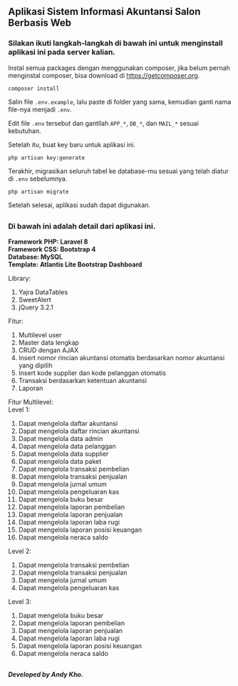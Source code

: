 ## Aplikasi Sistem Informasi Akuntansi Salon Berbasis Web

### Silakan ikuti langkah-langkah di bawah ini untuk menginstall aplikasi ini pada server kalian.

Instal semua packages dengan menggunakan composer, jika belum pernah menginstal composer, bisa download di https://getcomposer.org.

    composer install
    
Salin file `.env.example`, lalu paste di folder yang sama, kemudian ganti nama file-nya menjadi `.env`.

Edit file `.env` tersebut dan gantilah `APP_*`, `DB_*`, dan `MAIL_*` sesuai kebutuhan.

Setelah itu, buat key baru untuk aplikasi ini.

    php artisan key:generate
    
Terakhir, migrasikan seluruh tabel ke database-mu sesuai yang telah diatur di `.env` sebelumnya.

    php artisan migrate
    
Setelah selesai, aplikasi sudah dapat digunakan.

##
### Di bawah ini adalah detail dari aplikasi ini.

**Framework PHP: Laravel 8**<br>
**Framework CSS: Bootstrap 4**<br>
**Database: MySQL**<br>
**Template: Atlantis Lite Bootstrap Dashboard**

Library:
1. Yajra DataTables
2. SweetAlert
3. jQuery 3.2.1

Fitur:
1. Multilevel user
2. Master data lengkap
3. CRUD dengan AJAX
4. Insert nomor rincian akuntansi otomatis berdasarkan nomor akuntansi yang dipilih
5. Insert kode supplier dan kode pelanggan otomatis
6. Transaksi berdasarkan ketentuan akuntansi
7. Laporan

Fitur Multilevel:<br>
Level 1:
1. Dapat mengelola daftar akuntansi
2. Dapat mengelola daftar rincian akuntansi
3. Dapat mengelola data admin
4. Dapat mengelola data pelanggan
5. Dapat mengelola data supplier
6. Dapat mengelola data paket
7. Dapat mengelola transaksi pembelian
8. Dapat mengelola transaksi penjualan
9. Dapat mengelola jurnal umum
10. Dapat mengelola pengeluaran kas
11. Dapat mengelola buku besar
12. Dapat mengelola laporan pembelian
13. Dapat mengelola laporan penjualan
14. Dapat mengelola laporan laba rugi
15. Dapat mengelola laporan posisi keuangan
16. Dapat mengelola neraca saldo

Level 2:
1. Dapat mengelola transaksi pembelian
2. Dapat mengelola transaksi penjualan
3. Dapat mengelola jurnal umum
4. Dapat mengelola pengeluaran kas

Level 3:
1. Dapat mengelola buku besar
2. Dapat mengelola laporan pembelian
3. Dapat mengelola laporan penjualan
4. Dapat mengelola laporan laba rugi
5. Dapat mengelola laporan posisi keuangan
6. Dapat mengelola neraca saldo

##
***Developed by Andy Kho.***
